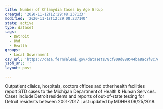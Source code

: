 ```yaml
---
title: Number of Chlamydia Cases by Age Group
created: '2020-11-12T12:29:08.237133'
modified: '2020-11-12T12:29:08.237140'
state: active
type: dataset
tags:
  - Detroit
  - Dhd
  - Health
groups:
  - Local Government
csv_url: 'https://data.ferndalemi.gov/datasets/8cf909d889544ba8acaf8c7d02e84f3d_0.csv'
json_url: ''
layout: post

---
```

Outpatient clinics, hospitals, doctors offices and other health facilities report STD cases to the Michigan Department of Health &amp; Human Services. Cases include Detroit residents and reports of out-of-state testing for Detroit residents between 2001-2017. Last updated by MDHHS 09/25/2018. 
